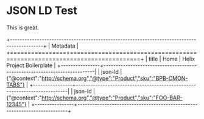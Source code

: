 # JSON LD Test

This is great.  

+-------------------------------------------------------------------------------------------+
| Metadata                                                                                  |
+================+==========================================================================+
| title          | Home \| Helix Project Boilerplate                                        |
+----------------+--------------------------------------------------------------------------|
| json-ld        | {"@context":"http://schema.org","@type":"Product","sku":"BPB-CMON-TABS"} |
+----------------+--------------------------------------------------------------------------|
| json-ld        | {"@context":"http://schema.org","@type":"Product","sku":"FOO-BAR-12345"} |
+----------------+--------------------------------------------------------------------------+
